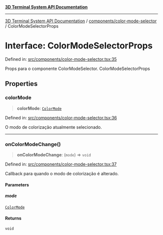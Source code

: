 [**3D Terminal System API Documentation**](../../../README.md)

***

[3D Terminal System API Documentation](../../../README.md) / [components/color-mode-selector](../README.md) / ColorModeSelectorProps

# Interface: ColorModeSelectorProps

Defined in: [src/components/color-mode-selector.tsx:35](https://github.com/Dicommunitas/ThreeJS_Terminal_3D/blob/c0b82ba8679b8f85845255448514bad599eca08d/src/components/color-mode-selector.tsx#L35)

Props para o componente ColorModeSelector.
 ColorModeSelectorProps

## Properties

### colorMode

> **colorMode**: [`ColorMode`](../../../lib/types/type-aliases/ColorMode.md)

Defined in: [src/components/color-mode-selector.tsx:36](https://github.com/Dicommunitas/ThreeJS_Terminal_3D/blob/c0b82ba8679b8f85845255448514bad599eca08d/src/components/color-mode-selector.tsx#L36)

O modo de colorização atualmente selecionado.

***

### onColorModeChange()

> **onColorModeChange**: (`mode`) => `void`

Defined in: [src/components/color-mode-selector.tsx:37](https://github.com/Dicommunitas/ThreeJS_Terminal_3D/blob/c0b82ba8679b8f85845255448514bad599eca08d/src/components/color-mode-selector.tsx#L37)

Callback para quando o modo de colorização é alterado.

#### Parameters

##### mode

[`ColorMode`](../../../lib/types/type-aliases/ColorMode.md)

#### Returns

`void`
